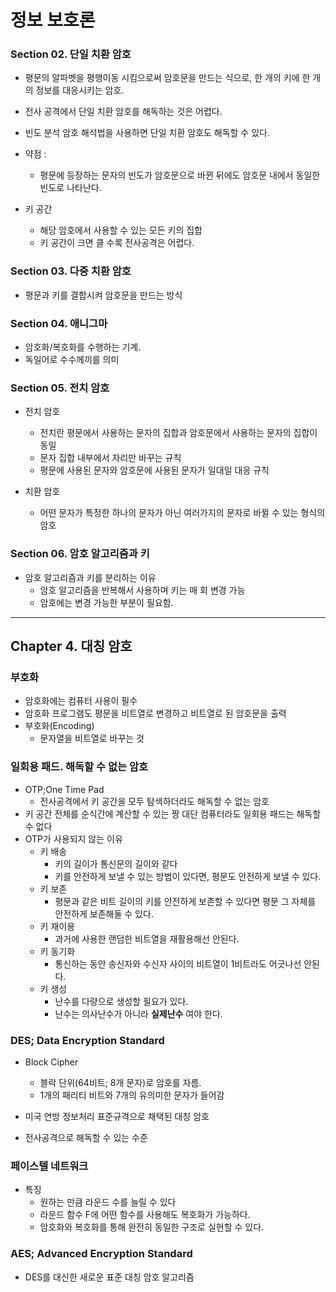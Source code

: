 # 정보 보호론
###  Section 02. 단일 치환 암호

- 평문의 알파벳을 평행이동 시킴으로써 암호문을 만드는 식으로, 한 개의 키에 한 개의 정보를 대응시키는 암호.
- 전사 공격에서 단일 치환 암호를 해독하는 것은 어렵다.
- 빈도 분석 암호 해석법을 사용하면 단일 치환 암호도 해독할 수 있다.


- 약점 :
  - 평문에 등장하는 문자의 빈도가 암호문으로 바뀐 뒤에도 암호문 내에서 동일한 빈도로 나타난다.
- 키 공간
  - 해당 암호에서 사용할 수 있는 모든 키의 집합
  - 키 공간이 크면 클 수록 전사공격은 어렵다.



### Section 03. 다중 치환 암호
- 평문과 키를 결합시켜 암호문을 만드는 방식

### Section 04. 애니그마
- 암호화/복호화를 수행하는 기계.
- 독일어로 수수께끼를 의미

### Section 05. 전치 암호
- 전치 암호
  - 전치란 평문에서 사용하는 문자의 집합과 암호문에서 사용하는 문자의 집합이 동일
  - 문자 집합 내부에서 자리만 바꾸는 규칙
  - 평문에 사용된 문자와 암호문에 사용된 문자가 일대일 대응 규칙

- 치환 암호
  - 어떤 문자가 특정한 하나의 문자가 아닌 여러가지의 문자로 바뀔 수 있는 형식의 암호
### Section 06. 암호 알고리즘과 키
- 암호 알고리즘과 키를 분리하는 이유
  - 암호 알고리즘을 반복해서 사용하며 키는 매 회 변경 가능
  - 암호에는 변경 가능한 부분이 필요함.

---

## Chapter 4. 대칭 암호
### 부호화
- 암호화에는 컴퓨터 사용이 필수
- 암호화 프로그램도 평문을 비트열로 변경하고 비트열로 된 암호문을 출력
- 부호화(Encoding)
  - 문자열을 비트열로 바꾸는 것

### 일회용 패드. 해독할 수 없는 암호
- OTP;One Time Pad
  - 전사공격에서 키 공간을 모두 탐색하더라도 해독할 수 없는 암호
- 키 공간 전체를 순식간에 계산할 수 있는 짱 대단 컴퓨터라도 일회용 패드는 해독할 수 없다
- OTP가 사용되지 않는 이유
  - 키 배송
    - 키의 길이가 통신문의 길이와 같다
    - 키를 안전하게 보낼 수 있는 방법이 있다면, 평문도 안전하게 보낼 수 있다.
  - 키 보존
    - 평문과 같은 비트 길이의 키를 안전하게 보존할 수 있다면 평문 그 자체를 안전하게 보존해둘 수 있다.
  - 키 재이용
    - 과거에 사용한 랜덤한 비트열을 재활용해선 안된다.
  - 키 동기화
    - 통신하는 동안 송신자와 수신자 사이의 비트열이 1비트라도 어긋나선 안된다.
  - 키 생성
    - 난수를 다량으로 생성할 필요가 있다.
    - 난수는 의사난수가 아니라 **실제난수** 여야 한다.

### DES; Data Encryption Standard
- Block Cipher
  - 블락 단위(64비트; 8개 문자)로 암호를 자름.
  - 1개의 패리티 비트와 7개의 유의미한 문자가 들어감

- 미국 연방 정보처리 표준규격으로 채택된 대칭 암호
- 전사공격으로 해독할 수 있는 수준

### 페이스텔 네트워크
- 특징
  - 원하는 만큼 라운드 수를 늘릴 수 있다
  - 라운드 함수 F에 어떤 함수를 사용해도 복호화가 가능하다.
  - 암호화와 복호화를 통해 완전히 동일한 구조로 실현할 수 있다.

### AES; Advanced Encryption Standard
- DES를 대신한 새로운 표준 대칭 암호 알고리즘
